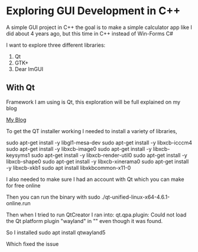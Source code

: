 # Exploring GUI Development in C++

A simple GUI project in C++ the goal is to make a simple calculator app like I did about 4 years ago, but this time in C++ instead of Win-Forms C#

I want to explore three different libraries:

1. Qt
1. GTK+
1. Dear ImGUI

## With Qt
Framework I am using is Qt, this exploration will be full explained on my blog

[My Blog](https://blog.cooperw.tech)

To get the QT installer working I needed to install a variety of libraries,

sudo apt-get install -y libgl1-mesa-dev 
sudo apt-get install -y libxcb-icccm4 
sudo apt-get install -y libxcb-image0
sudo apt-get install -y libxcb-keysyms1
sudo apt-get install -y libxcb-render-util0
sudo apt-get install -y libxcb-shape0
sudo apt-get install -y libxcb-xinerama0
sudo apt-get install -y libxcb-xkb1
sudo apt install libxkbcommon-x11-0

I also needed to make sure I had an account with Qt which you can make for free online

Then you can run the binary with 
sudo ./qt-unified-linux-x64-4.6.1-online.run

Then when I tried to run QtCreator I ran into:
qt.qpa.plugin: Could not load the Qt platform plugin "wayland" in "" even though it was found.

So I installed 
sudo apt install qtwayland5

Which fixed the issue